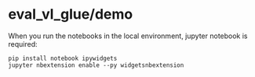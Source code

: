 # eval_vl_glue/demo

When you run the notebooks in the local environment, jupyter notebook is required:
```
pip install notebook ipywidgets
jupyter nbextension enable --py widgetsnbextension
```